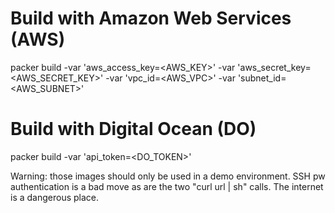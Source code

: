 # Build with Amazon Web Services (AWS)
packer build -var 'aws_access_key=<AWS_KEY>' -var 'aws_secret_key=<AWS_SECRET_KEY>' -var 'vpc_id=<AWS_VPC>' -var 'subnet_id=<AWS_SUBNET>' <json file>

# Build with Digital Ocean (DO)
packer build -var 'api_token=<DO_TOKEN>' <json file>

Warning: those images should only be used in a demo environment. SSH pw authentication is a bad move as are the two "curl url | sh" calls. The internet is a dangerous place.
